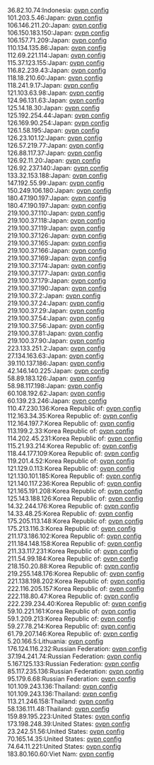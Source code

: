 36.82.10.74:Indonesia: [ovpn config](vpn/36_82_10_74.ovpn)  
101.203.5.46:Japan: [ovpn config](vpn/101_203_5_46.ovpn)  
106.146.211.20:Japan: [ovpn config](vpn/106_146_211_20.ovpn)  
106.150.183.150:Japan: [ovpn config](vpn/106_150_183_150.ovpn)  
106.157.71.209:Japan: [ovpn config](vpn/106_157_71_209.ovpn)  
110.134.135.86:Japan: [ovpn config](vpn/110_134_135_86.ovpn)  
112.69.221.114:Japan: [ovpn config](vpn/112_69_221_114.ovpn)  
115.37.123.155:Japan: [ovpn config](vpn/115_37_123_155.ovpn)  
116.82.239.43:Japan: [ovpn config](vpn/116_82_239_43.ovpn)  
118.18.210.60:Japan: [ovpn config](vpn/118_18_210_60.ovpn)  
118.241.9.17:Japan: [ovpn config](vpn/118_241_9_17.ovpn)  
121.103.63.98:Japan: [ovpn config](vpn/121_103_63_98.ovpn)  
124.96.131.63:Japan: [ovpn config](vpn/124_96_131_63.ovpn)  
125.14.18.30:Japan: [ovpn config](vpn/125_14_18_30.ovpn)  
125.192.254.44:Japan: [ovpn config](vpn/125_192_254_44.ovpn)  
126.169.90.254:Japan: [ovpn config](vpn/126_169_90_254.ovpn)  
126.1.58.195:Japan: [ovpn config](vpn/126_1_58_195.ovpn)  
126.23.101.12:Japan: [ovpn config](vpn/126_23_101_12.ovpn)  
126.57.219.77:Japan: [ovpn config](vpn/126_57_219_77.ovpn)  
126.88.117.37:Japan: [ovpn config](vpn/126_88_117_37.ovpn)  
126.92.11.20:Japan: [ovpn config](vpn/126_92_11_20.ovpn)  
126.92.237.140:Japan: [ovpn config](vpn/126_92_237_140.ovpn)  
133.32.153.188:Japan: [ovpn config](vpn/133_32_153_188.ovpn)  
147.192.55.99:Japan: [ovpn config](vpn/147_192_55_99.ovpn)  
150.249.106.180:Japan: [ovpn config](vpn/150_249_106_180.ovpn)  
180.47.190.197:Japan: [ovpn config](vpn/180_47_190_197.ovpn)  
180.47.190.197:Japan: [ovpn config](vpn/180_47_190_197.ovpn)  
219.100.37.110:Japan: [ovpn config](vpn/219_100_37_110.ovpn)  
219.100.37.118:Japan: [ovpn config](vpn/219_100_37_118.ovpn)  
219.100.37.119:Japan: [ovpn config](vpn/219_100_37_119.ovpn)  
219.100.37.126:Japan: [ovpn config](vpn/219_100_37_126.ovpn)  
219.100.37.165:Japan: [ovpn config](vpn/219_100_37_165.ovpn)  
219.100.37.166:Japan: [ovpn config](vpn/219_100_37_166.ovpn)  
219.100.37.169:Japan: [ovpn config](vpn/219_100_37_169.ovpn)  
219.100.37.174:Japan: [ovpn config](vpn/219_100_37_174.ovpn)  
219.100.37.177:Japan: [ovpn config](vpn/219_100_37_177.ovpn)  
219.100.37.179:Japan: [ovpn config](vpn/219_100_37_179.ovpn)  
219.100.37.190:Japan: [ovpn config](vpn/219_100_37_190.ovpn)  
219.100.37.2:Japan: [ovpn config](vpn/219_100_37_2.ovpn)  
219.100.37.24:Japan: [ovpn config](vpn/219_100_37_24.ovpn)  
219.100.37.29:Japan: [ovpn config](vpn/219_100_37_29.ovpn)  
219.100.37.54:Japan: [ovpn config](vpn/219_100_37_54.ovpn)  
219.100.37.56:Japan: [ovpn config](vpn/219_100_37_56.ovpn)  
219.100.37.81:Japan: [ovpn config](vpn/219_100_37_81.ovpn)  
219.100.37.90:Japan: [ovpn config](vpn/219_100_37_90.ovpn)  
223.133.251.2:Japan: [ovpn config](vpn/223_133_251_2.ovpn)  
27.134.163.63:Japan: [ovpn config](vpn/27_134_163_63.ovpn)  
39.110.137.186:Japan: [ovpn config](vpn/39_110_137_186.ovpn)  
42.146.140.225:Japan: [ovpn config](vpn/42_146_140_225.ovpn)  
58.89.183.126:Japan: [ovpn config](vpn/58_89_183_126.ovpn)  
58.98.117.198:Japan: [ovpn config](vpn/58_98_117_198.ovpn)  
60.108.192.62:Japan: [ovpn config](vpn/60_108_192_62.ovpn)  
60.139.23.246:Japan: [ovpn config](vpn/60_139_23_246.ovpn)  
110.47.230.136:Korea Republic of: [ovpn config](vpn/110_47_230_136.ovpn)  
112.163.34.35:Korea Republic of: [ovpn config](vpn/112_163_34_35.ovpn)  
112.164.197.7:Korea Republic of: [ovpn config](vpn/112_164_197_7.ovpn)  
113.199.2.33:Korea Republic of: [ovpn config](vpn/113_199_2_33.ovpn)  
114.202.45.231:Korea Republic of: [ovpn config](vpn/114_202_45_231.ovpn)  
115.21.93.214:Korea Republic of: [ovpn config](vpn/115_21_93_214.ovpn)  
118.44.177.109:Korea Republic of: [ovpn config](vpn/118_44_177_109.ovpn)  
119.201.4.52:Korea Republic of: [ovpn config](vpn/119_201_4_52.ovpn)  
121.129.0.113:Korea Republic of: [ovpn config](vpn/121_129_0_113.ovpn)  
121.130.101.185:Korea Republic of: [ovpn config](vpn/121_130_101_185.ovpn)  
121.140.117.236:Korea Republic of: [ovpn config](vpn/121_140_117_236.ovpn)  
121.165.191.208:Korea Republic of: [ovpn config](vpn/121_165_191_208.ovpn)  
125.143.188.126:Korea Republic of: [ovpn config](vpn/125_143_188_126.ovpn)  
14.32.244.176:Korea Republic of: [ovpn config](vpn/14_32_244_176.ovpn)  
14.33.48.25:Korea Republic of: [ovpn config](vpn/14_33_48_25.ovpn)  
175.205.113.148:Korea Republic of: [ovpn config](vpn/175_205_113_148.ovpn)  
175.213.116.3:Korea Republic of: [ovpn config](vpn/175_213_116_3.ovpn)  
211.173.186.102:Korea Republic of: [ovpn config](vpn/211_173_186_102.ovpn)  
211.184.148.158:Korea Republic of: [ovpn config](vpn/211_184_148_158.ovpn)  
211.33.117.231:Korea Republic of: [ovpn config](vpn/211_33_117_231.ovpn)  
211.54.99.184:Korea Republic of: [ovpn config](vpn/211_54_99_184.ovpn)  
218.150.20.88:Korea Republic of: [ovpn config](vpn/218_150_20_88.ovpn)  
219.255.148.176:Korea Republic of: [ovpn config](vpn/219_255_148_176.ovpn)  
221.138.198.202:Korea Republic of: [ovpn config](vpn/221_138_198_202.ovpn)  
222.116.205.157:Korea Republic of: [ovpn config](vpn/222_116_205_157.ovpn)  
222.118.80.47:Korea Republic of: [ovpn config](vpn/222_118_80_47.ovpn)  
222.239.234.40:Korea Republic of: [ovpn config](vpn/222_239_234_40.ovpn)  
59.10.221.161:Korea Republic of: [ovpn config](vpn/59_10_221_161.ovpn)  
59.1.209.213:Korea Republic of: [ovpn config](vpn/59_1_209_213.ovpn)  
59.27.78.214:Korea Republic of: [ovpn config](vpn/59_27_78_214.ovpn)  
61.79.207.146:Korea Republic of: [ovpn config](vpn/61_79_207_146.ovpn)  
5.20.166.5:Lithuania: [ovpn config](vpn/5_20_166_5.ovpn)  
176.124.116.232:Russian Federation: [ovpn config](vpn/176_124_116_232.ovpn)  
37.194.241.74:Russian Federation: [ovpn config](vpn/37_194_241_74.ovpn)  
5.167.125.133:Russian Federation: [ovpn config](vpn/5_167_125_133.ovpn)  
85.117.235.136:Russian Federation: [ovpn config](vpn/85_117_235_136.ovpn)  
95.179.6.68:Russian Federation: [ovpn config](vpn/95_179_6_68.ovpn)  
101.109.243.136:Thailand: [ovpn config](vpn/101_109_243_136.ovpn)  
101.109.243.136:Thailand: [ovpn config](vpn/101_109_243_136.ovpn)  
113.21.246.158:Thailand: [ovpn config](vpn/113_21_246_158.ovpn)  
58.136.111.48:Thailand: [ovpn config](vpn/58_136_111_48.ovpn)  
159.89.195.223:United States: [ovpn config](vpn/159_89_195_223.ovpn)  
173.198.248.39:United States: [ovpn config](vpn/173_198_248_39.ovpn)  
23.242.51.56:United States: [ovpn config](vpn/23_242_51_56.ovpn)  
70.165.14.35:United States: [ovpn config](vpn/70_165_14_35.ovpn)  
74.64.11.221:United States: [ovpn config](vpn/74_64_11_221.ovpn)  
183.80.160.60:Viet Nam: [ovpn config](vpn/183_80_160_60.ovpn)  
